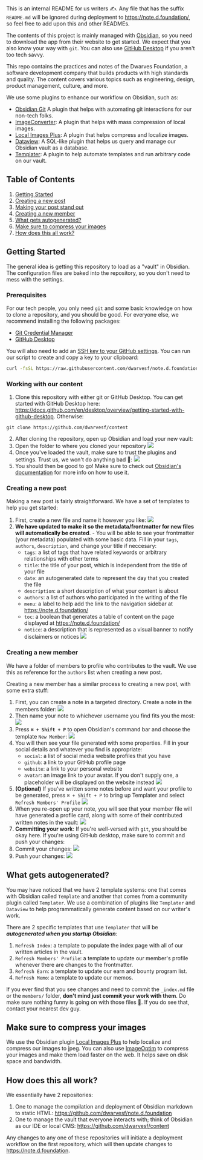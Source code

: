 This is an internal README for us writers ✍️. Any file that has the suffix `README.md` will be ignored during deployment to <https://note.d.foundation/>, so feel free to add upon this and other READMEs.

The contents of this project is mainly managed with [Obsidian](https://obsidian.md/), so you need to download the app from their website to get started. We expect that you also know your way with `git`. You can also use [GitHub Desktop](https://desktop.github.com/) if you aren't too tech savvy.

This repo contains the practices and notes of the Dwarves Foundation, a software development company that builds products with high standards and quality. The content covers various topics such as engineering, design, product management, culture, and more.

We use some plugins to enhance our workflow on Obsidian, such as:

- [Obsidian Git](https://github.com/denolehov/obsidian-git) A plugin that helps with automating git interactions for our non-tech folks.
- [ImageConverter](https://github.com/xryul/obsidian-image-converter): A plugin that helps with mass compression of local images.
- [Local Images Plus](https://github.com/Sergei-Korneev/obsidian-local-images-plus): A plugin that helps compress and localize images.
- [Dataview](https://github.com/blacksmithgu/obsidian-dataview): A SQL-like plugin that helps us query and manage our Obsidian vault as a database.
- [Templater](https://github.com/SilentVoid13/Templater): A plugin to help automate templates and run arbitrary code on our vault.

## Table of Contents

1. [Getting Started](#getting-started)
1. [Creating a new post](#creating-a-new-post)
1. [Making your post stand out](#making-your-post-stand-out)
2. [Creating a new member](#creating-a-new-member)
2. [What gets autogenerated?](#what-gets-autogenerated)
3. [Make sure to compress your images](#make-sure-to-compress-your-images)
4. [How does this all work?](#how-does-this-all-work)

## Getting Started

The general idea is getting this repository to load as a "vault" in Obsidian. The configuration files are baked into the repository, so you don't need to mess with the settings.

### Prerequisites

For our tech people, you only need `git` and some basic knowledge on how to clone a repository, and you should be good. For everyone else, we recommend installing the following packages:

- [Git Credential Manager](https://github.com/git-ecosystem/git-credential-manager/blob/release/docs/install.md)
- [GitHub Desktop](https://desktop.github.com/)

You will also need to add an [SSH key to your GitHub settings](https://docs.github.com/en/authentication/connecting-to-github-with-ssh/adding-a-new-ssh-key-to-your-github-account). You can run our script to create and copy a key to your clipboard:

```sh
curl -fsSL https://raw.githubusercontent.com/dwarvesf/note.d.foundation/main/ssh-keygen.sh | sh
```

### Working with our content

1. Clone this repository with either git or GitHub Desktop. You can get started with GitHub Desktop here: <https://docs.github.com/en/desktop/overview/getting-started-with-github-desktop>. Otherwise:

 ```
 git clone https://github.com/dwarvesf/content
 ```

2. After cloning the repository, open up Obsidian and load your new vault:
1. Open the folder to where you cloned your repository
    ![](assets/readme_loading-your-vault.webp)
2. Once you've loaded the vault, make sure to trust the plugins and settings. Trust us, we won't do anything bad 🙈:
       ![](assets/readme_trust-us.webp)
3. You should then be good to go! Make sure to check out [Obsidian's documentation](https://help.obsidian.md/Home) for more info on how to use it.

### Creating a new post

Making a new post is fairly straightforward. We have a set of templates to help you get started:

1. First, create a new file and name it however you like:
   ![](assets/readme_new-file.webp)
2. **We have updated to make it so the metadata/frontmatter for new files will automatically be created**. - You will be able to see your frontmatter (your metadata) populated with some basic data. Fill in your `tags`, `authors`, `description`, and change your title if neccesary:
   - `tags`: a list of tags that have related keywords or arbitrary relationships with other terms
   - `title`: the title of your post, which is independent from the title of your file
   - `date`: an autogenerated date to represent the day that you created the file
   - `description`: a short description of what your content is about
   - `authors`: a list of authors who participated in the writing of the file
   - `menu`: a label to help add the link to the navigation sidebar at <https://note.d.foundation/>
   - `toc`: a boolean that generates a table of content on the page displayed at <https://note.d.foundation/>
   - `notice`: a description that is represented as a visual banner to notify disclaimers or notices
   ![](assets/readme_new-post-with-template.webp)

### Creating a new member

We have a folder of members to profile who contributes to the vault. We use this as reference for the `authors` list when creating a new post.

Creating a new member has a similar process to creating a new post, with some extra stuff:

1. First, you can create a note in a targeted directory. Create a note in the members folder:
   ![](assets/readme_new-member-note.webp)
2. Then name your note to whichever username you find fits you the most:
   ![](assets/readme_member-neko-san.webp)
3. Press **`⌘ + Shift + P`** to open Obsidian's command bar and choose the template `New Member`:
   ![](assets/readme_templates-select-2.webp)
4. You will then see your file generated with some properties. Fill in your social details and whatever you find is appropriate:
   - `social`: a list of social media website profiles that you have
   - `github`: a link to your GitHub profile page
   - `website`: a link to your personal website
   - `avatar`: an image link to your avatar. If you don't supply one, a placeholder will be displayed on the website instead
   ![](assets/readme_fill-in-member-neko-san.webp)
5. **(Optional)** If you've written some notes before and want your profile to be generated, press `⌘ + Shift + P` to bring up Templater and select `Refresh Members' Profile`
   ![](assets/readme_templater-select.webp)
6. When you re-open up your note, you will see that your member file will have generated a profile card, along with some of their contributed written notes in the vault:
   ![](assets/readme_member-neko-san-generated-content.webp)
7. **Committing your work**: If you're well-versed with `git`, you should be okay here. If you're using GitHub desktop, make sure to commit and push your changes:
1. Commit your changes: ![](assets/readme_commit-changes-github-desktop.webp)
3. Push your changes: ![](assets/readme_push-origin-github-desktop.webp)

## What gets autogenerated?

You may have noticed that we have 2 template systems: one that comes with Obsidian called `Template` and another that comes from a community plugin called `Templater`. We use a combination of plugins like `Templater` and `Dataview` to help programmatically generate content based on our writer's work.

There are 2 specific templates that use `Templater` that will be ***autogenerated when you startup Obsidian***:

1. `Refresh Index`: a template to populate the index page with all of our written articles in the vault.
2. `Refresh Members' Profile`: a template to update our member's profile whenever there are changes to the frontmatter.
3. `Refresh Earn`: a template to update our earn and bounty program list.
4. `Refresh Memo`: a template to update our memos.

If you ever find that you see changes and need to commit the `_index.md` file or the `members/` folder, **don't mind just commit your work with them**. Do make sure nothing funny is going on with those files 👀. If you do see that, contact your nearest dev guy.

## Make sure to compress your images

We use the Obsidian plugin [Local Images Plus](https://github.com/Sergei-Korneev/obsidian-local-images-plus) to help localize and compress our images to jpeg. You can also use [ImageOptim](https://imageoptim.com/mac) to compress your images and make them load faster on the web. It helps save on disk space and bandwidth.

## How does this all work?

We essentially have 2 repositories:

1. One to manage the compilation and deployment of Obsidian markdown to static HTML: <https://github.com/dwarvesf/note.d.foundation>
2. One to manage the vault that everyone interacts with; think of Obsidian as our IDE or local CMS: <https://github.com/dwarvesf/content>

Any changes to any one of these repositories will initiate a deployment workflow on the first repository, which will then update changes to <https://note.d.foundation>.
